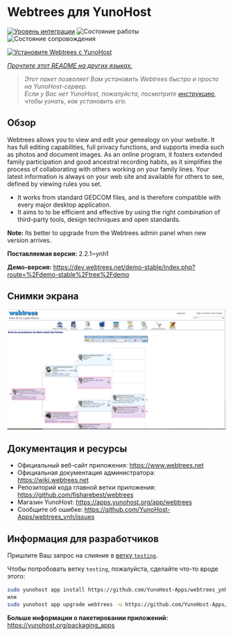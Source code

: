 <!--
Важно: этот README был автоматически сгенерирован <https://github.com/YunoHost/apps/tree/master/tools/readme_generator>
Он НЕ ДОЛЖЕН редактироваться вручную.
-->

# Webtrees для YunoHost

[![Уровень интеграции](https://apps.yunohost.org/badge/integration/webtrees)](https://ci-apps.yunohost.org/ci/apps/webtrees/)
![Состояние работы](https://apps.yunohost.org/badge/state/webtrees)
![Состояние сопровождения](https://apps.yunohost.org/badge/maintained/webtrees)

[![Установите Webtrees с YunoHost](https://install-app.yunohost.org/install-with-yunohost.svg)](https://install-app.yunohost.org/?app=webtrees)

*[Прочтите этот README на других языках.](./ALL_README.md)*

> *Этот пакет позволяет Вам установить Webtrees быстро и просто на YunoHost-сервер.*  
> *Если у Вас нет YunoHost, пожалуйста, посмотрите [инструкцию](https://yunohost.org/install), чтобы узнать, как установить его.*

## Обзор

Webtrees allows you to view and edit your genealogy on your website. It has full editing capabilities, full privacy functions, and supports imedia such as photos and document images. As an online program, it fosters extended family participation and good ancestral recording habits, as it simplifies the process of collaborating with others working on your family lines. Your latest information is always on your web site and available for others to see, defined by viewing rules you set.

- It works from standard GEDCOM files, and is therefore compatible with every major desktop application.
- It aims to to be efficient and effective by using the right combination of third-party tools, design techniques and open standards.

**Note:** Its better to upgrade from the Webtrees admin panel when new version arrives.


**Поставляемая версия:** 2.2.1~ynh1

**Демо-версия:** <https://dev.webtrees.net/demo-stable/index.php?route=%2Fdemo-stable%2Ftree%2Fdemo>

## Снимки экрана

![Снимок экрана Webtrees](./doc/screenshots/1200px-Webtrees.png)

## Документация и ресурсы

- Официальный веб-сайт приложения: <https://www.webtrees.net>
- Официальная документация администратора: <https://wiki.webtrees.net>
- Репозиторий кода главной ветки приложения: <https://github.com/fisharebest/webtrees>
- Магазин YunoHost: <https://apps.yunohost.org/app/webtrees>
- Сообщите об ошибке: <https://github.com/YunoHost-Apps/webtrees_ynh/issues>

## Информация для разработчиков

Пришлите Ваш запрос на слияние в [ветку `testing`](https://github.com/YunoHost-Apps/webtrees_ynh/tree/testing).

Чтобы попробовать ветку `testing`, пожалуйста, сделайте что-то вроде этого:

```bash
sudo yunohost app install https://github.com/YunoHost-Apps/webtrees_ynh/tree/testing --debug
или
sudo yunohost app upgrade webtrees -u https://github.com/YunoHost-Apps/webtrees_ynh/tree/testing --debug
```

**Больше информации о пакетировании приложений:** <https://yunohost.org/packaging_apps>
